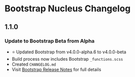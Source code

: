 # Bootstrap Nucleus Changelog

## 1.1.0

### Update to Bootstrap Beta from Alpha

- :star: Updated Bootstrap from v4.0.0-alpha.6 to v4.0.0-beta
- Build process now includes Bootstrap `_functions.scss`
- Created `CHANGELOG.md`
- Visit [Bootstrap Release Notes](https://github.com/twbs/bootstrap/releases) for full details